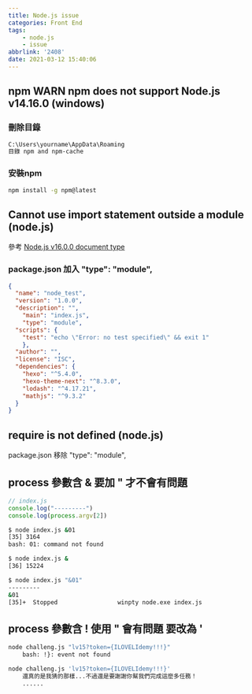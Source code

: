 ```yaml
---
title: Node.js issue
categories: Front End
tags: 
	- node.js
	- issue
abbrlink: '2408'
date: 2021-03-12 15:40:06
---
```


## npm WARN npm does not support Node.js v14.16.0 (windows)
### 刪除目錄

``` bash
C:\Users\yourname\AppData\Roaming
目錄 npm and npm-cache
```

### 安裝npm

``` bash
npm install -g npm@latest 
```

## Cannot use import statement outside a module (node.js)
參考 [Node.js v16.0.0 document type](https://nodejs.org/api/packages.html#packages_type)

### package.json 加入 "type": "module",
``` json
{
  "name": "node_test",
  "version": "1.0.0",
  "description": "",
	"main": "index.js",
	"type": "module",
  "scripts": {
    "test": "echo \"Error: no test specified\" && exit 1"
	},
  "author": "",
  "license": "ISC",
  "dependencies": {
    "hexo": "^5.4.0",
    "hexo-theme-next": "^8.3.0",
    "lodash": "^4.17.21",
    "mathjs": "^9.3.2"
  }
}
```

## require is not defined (node.js)
package.json 移除 "type": "module",

## process 參數含 & 要加 " 才不會有問題
``` js
// index.js
console.log("---------")
console.log(process.argv[2])
```

``` bash
$ node index.js &01
[35] 3164
bash: 01: command not found

$ node index.js &
[36] 15224

$ node index.js "&01"
---------
&01
[35]+  Stopped                 winpty node.exe index.js
```

## process 參數含 ! 使用 " 會有問題 要改為 '
``` bash
node challeng.js "lv15?token={ILOVELIdemy!!!}"
	bash: !}: event not found

node challeng.js 'lv15?token={ILOVELIdemy!!!}'
	還真的是我猜的那樣...不過還是要謝謝你幫我們完成這麼多任務！
	......
```

